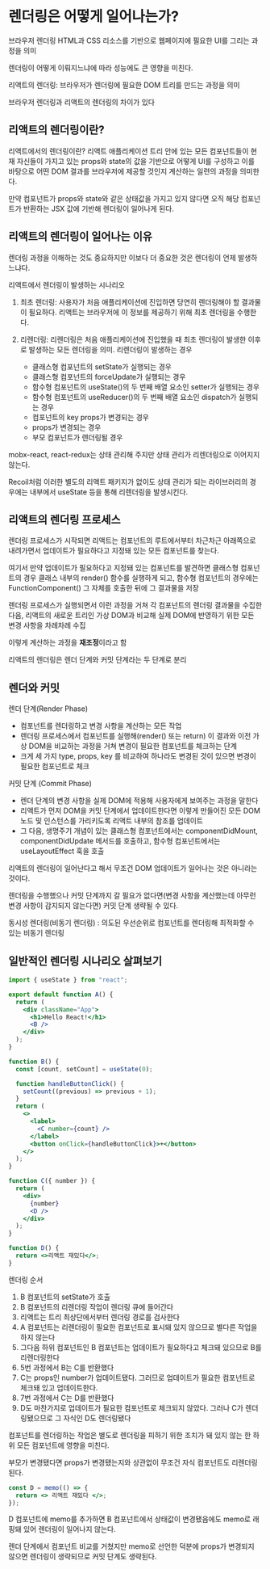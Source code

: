 # 렌더링은 어떻게 일어나는가?

브라우저 렌더링
HTML과 CSS 리소스를 기반으로 웹페이지에 필요한 UI를 그리는 과정을 의미

렌더링이 어떻게 이뤄지느냐에 따라 성능에도 큰 영향을 미친다.

리액트의 렌더링: 브라우저가 렌더링에 필요한 DOM 트리를 만드는 과정을 의미

브라우저 렌더링과 리액트의 렌더링의 차이가 있다

## 리액트의 렌더링이란?

리액트에서의 렌더링이란?
리액트 애플리케이션 트리 안에 있는 모든 컴포넌트들이 현재 자신들이 가지고 있는 props와 state의 값을 기반으로 어떻게 UI를 구성하고 이를 바탕으로 어떤 DOM 결과를 브라우저에 제공할 것인지 계산하는 일련의 과정을 의미한다.

만약 컴포넌트가 props와 state와 같은 상태값을 가지고 있지 않다면 오직 해당 컴포넌트가 반환하는 JSX 값에 기반해 렌더링이 일어나게 된다.

## 리액트의 렌더링이 일어나는 이유

렌더링 과정을 이해하는 것도 중요하지만 이보다 더 중요한 것은 렌더링이 언제 발생하느냐다.

리액트에서 렌더링이 발생하는 시나리오

1. 최초 렌더링: 사용자가 처음 애플리케이션에 진입하면 당연히 렌더링해야 할 결과물이 필요하다. 리액트는 브라우저에 이 정보를 제공하기 위해 최초 렌더링을 수행한다.

2. 리렌더링: 리렌더링은 처음 애플리케이션에 진입했을 때 최초 렌더링이 발생한 이후로 발생하는 모든 렌더링을 의미. 리렌더링이 발생하는 경우
   - 클래스형 컴포넌트의 setState가 실행되는 경우
   - 클래스형 컴포넌트의 forceUpdate가 실행되는 경우
   - 함수형 컴포넌트의 useState()의 두 번째 배열 요소인 setter가 실행되는 경우
   - 함수형 컴포넌트의 useReducer()의 두 번째 배열 요소인 dispatch가 실행되는 경우
   - 컴포넌트의 key props가 변경되는 경우
   - props가 변경되는 경우
   - 부모 컴포넌트가 렌더링될 경우

mobx-react, react-redux는 상태 관리해 주지만 상태 관리가 리렌더링으로 이어지지 않는다.

Recoil처럼 이러한 별도의 리액트 패키지가 없이도 상태 관리가 되는 라이브러리의 경우에는 내부에서 useState 등을 통해 리렌더링을 발생시킨다.

## 리액트의 렌더링 프로세스

렌더링 프로세스가 시작되면 리액트는 컴포넌트의 루트에서부터 차근차근 아래쪽으로 내려가면서 업데이트가 필요하다고 지정돼 있는 모든 컴포넌트를 찾는다.

여기서 만약 업데이트가 필요하다고 지정돼 있는 컴포넌트를 발견하면 클래스형 컴포넌트의 경우 클래스 내부의 render() 함수를 실행하게 되고, 함수형 컴포넌트의 경우에는 FunctionComponent() 그 자체를 호출한 뒤에 그 결과물을 저장

렌더링 프로세스가 실행되면서 이런 과정을 거쳐 각 컴포넌트의 렌더링 결과물을 수집한 다음, 리액트의 새로운 트리인 가상 DOM과 비교해 실제 DOM에 반영하기 위한 모든 변경 사항을 차례차례 수집

이렇게 계산하는 과정을 **재조정**이라고 함

리액트의 렌더링은 렌더 단계와 커밋 단계라는 두 단계로 분리

## 렌더와 커밋

렌더 단계(Render Phase)

- 컴포넌트를 렌더링하고 변경 사항을 계산하는 모든 작업
- 렌더링 프로세스에서 컴포넌트를 실행해(render() 또는 return) 이 결과와 이전 가상 DOM을 비교하는 과정을 거쳐 변경이 필요한 컴포넌트를 체크하는 단계
- 크게 세 가지 type, props, key 를 비교하여 하나라도 변경된 것이 있으면 변경이 필요한 컴포넌트로 체크

커밋 단계 (Commit Phase)

- 렌더 단계의 변경 사항을 실제 DOM에 적용해 사용자에게 보여주는 과정을 말한다
- 리액트가 먼저 DOM을 커밋 단계에서 업데이트한다면 이렇게 만들어진 모든 DOM 노드 및 인스턴스를 가리키도록 리액트 내부의 참조를 업데이트
- 그 다음, 생명주기 개념이 있는 클래스형 컴포넌트에서는 componentDidMount, componentDidUpdate 메서드를 호출하고, 함수형 컴포넌트에서는 useLayoutEffect 훅을 호출

리액트의 렌더링이 일어난다고 해서 무조건 DOM 업데이트가 일어나는 것은 아니라는 것이다.

렌더링을 수행했으나 커밋 단계까지 갈 필요가 없다면(변경 사항을 계산했는데 아무런 변경 사항이 감지되지 않는다면) 커밋 단계 생략될 수 있다.

동시성 렌더링(비동기 렌더링) : 의도된 우선순위로 컴포넌트를 렌더링해 최적화할 수 있는 비동기 렌더링

## 일반적인 렌더링 시나리오 살펴보기

```jsx
import { useState } from "react";

export default function A() {
  return (
    <div className="App">
      <h1>Hello React!</h1>
      <B />
    </div>
  );
}

function B() {
  const [count, setCount] = useState(0);

  function handleButtonClick() {
    setCount((previous) => previous + 1);
  }
  return (
    <>
      <label>
        <C number={count} />
      </label>
      <button onClick={handleButtonClick}>+</button>
    </>
  );
}

function C({ number }) {
  return (
    <div>
      {number}
      <D />
    </div>
  );
}

function D() {
  return <>리액트 재밌다</>;
}
```

렌더링 순서

1. B 컴포넌트의 setState가 호출
2. B 컴포넌트의 리렌더링 작업이 렌더링 큐에 들어간다
3. 리액트는 트리 최상단에서부터 렌더링 경로를 검사한다
4. A 컴포넌트는 리렌더링이 필요한 컴포넌트로 표시돼 있지 않으므로 별다른 작업을 하지 않는다
5. 그다음 하위 컴포넌트인 B 컴포넌트는 업데이트가 필요하다고 체크돼 있으므로 B를 리렌더링한다
6. 5번 과정에서 B는 C를 반환했다
7. C는 props인 number가 업데이트됐다. 그러므로 업데이트가 필요한 컴포넌트로 체크돼 있고 업데이트한다.
8. 7번 과정에서 C는 D를 반환했다
9. D도 마찬가지로 업데이트가 필요한 컴포넌트로 체크되지 않았다. 그러나 C가 렌더링됐으므로 그 자식인 D도 렌더링됐다

컴포넌트를 렌더링하는 작업은 별도로 렌더링을 피하기 위한 조치가 돼 있지 않는 한 하위 모든 컴포넌트에 영향을 미친다.

부모가 변경됐다면 props가 변경됐는지와 상관없이 무조건 자식 컴포넌트도 리렌더링된다.

```jsx
const D = memo(() => {
  return <> 리액트 재밌다 </>;
});
```

D 컴포넌트에 memo를 추가하면 B 컴포넌트에서 상태값이 변경됐음에도 memo로 래핑돼 있어 렌더링이 일어나지 않는다.

렌더 단계에서 컴포넌트 비교를 거쳤지만 memo로 선언한 덕분에 props가 변경되지 않으면 렌더링이 생략되므로 커밋 단계도 생략된다.
